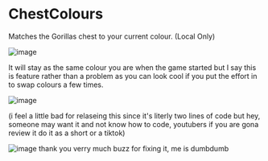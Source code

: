 # ChestColours
Matches the Gorillas chest to your current colour. (Local Only)

![image](https://user-images.githubusercontent.com/82724623/170614047-c1c6573e-f580-4618-b919-902529327387.png)


It will stay as the same colour you are when the game started but I say this is feature rather than a problem as you can look cool if you put the effort in to swap colours a few times.

![image](https://user-images.githubusercontent.com/82724623/170737221-ad3b3176-67ce-454c-ac7a-25281f26f1e1.png)





(i feel a little bad for relaseing this since it's literly two lines of code but hey, someone may want it and not know how to code, youtubers if you are gona review it do it as a short or a tiktok)





![image](https://user-images.githubusercontent.com/82724623/170833530-4dd4a215-a3ce-4702-8e17-307fa5a1522d.png)
thank you verry much buzz for fixing it, me is dumbdumb
